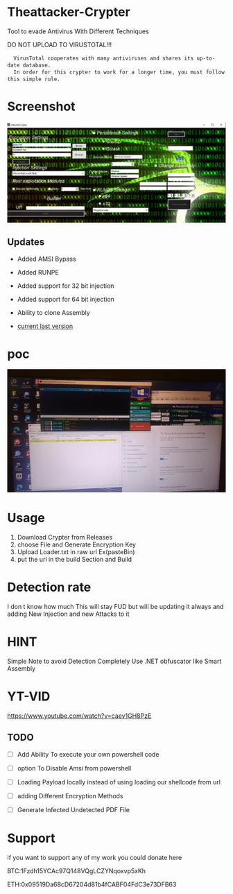 # Theattacker-Crypter
Tool to evade Antivirus With Different Techniques

DO NOT UPLOAD TO VIRUSTOTAL!!!
```
  VirusTotal cooperates with many antiviruses and shares its up-to-date database.
  In order for this crypter to work for a longer time, you must follow this simple rule.
```

# Screenshot

![crypter](Crypter.PNG)


## Updates
- Added AMSI Bypass
- Added RUNPE
- Added support for  32 bit injection
- Added support for 64 bit injection
- Ability to clone Assembly 

- [current last version](https://github.com/TheNewAttacker64/Theattacker-Crypter/releases/tag/0.1)

# poc

 ![POC](POC.jpg)

# Usage

1. Download Crypter from Releases
2. choose File and Generate Encryption Key
3. Upload Loader.txt in  raw url Ex(pasteBin)
4. put the url in the build Section and Build

# Detection rate 

 I don t know how much This will stay FUD but will be updating it always and adding New Injection and new Attacks to it 
 
 # HINT 
 
 Simple Note to avoid Detection Completely Use .NET obfuscator like Smart Assembly
 
 # YT-VID
 
 https://www.youtube.com/watch?v=caev1GH8PzE
 
  ## TODO

- [ ] Add Ability To execute your own powershell code 
- [ ] option To Disable Amsi from powershell 
- [ ] Loading Payload locally instead of using loading our shellcode from url
- [ ] adding Different Encryption Methods 
- [ ] Generate  Infected Undetected  PDF File




 
 # Support 
 
 if you want to support any of my work you could donate here 
 
 BTC:1Fzdh15YCAc97Q148VQgLCZYNqoxvp5xKh
 
 
 ETH:0x09519Da68cD67204d81b4fCABF04FdC3e73DFB63
